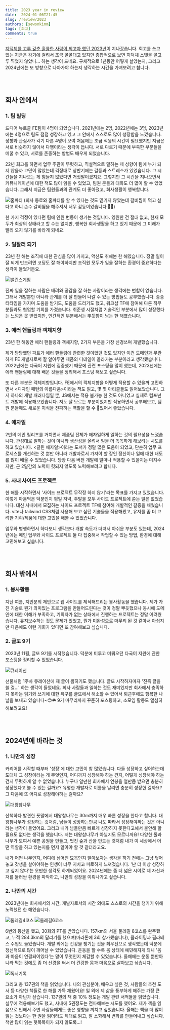```yaml
---
title: 2023 year in review
date:  2024-01-06T21:45
slug: /review/2023
authors: [sewonkimm]
tags: [회고]
comments: true
---
```


[지덕체를 고루 갖춘 훌륭한 사람이 되고자 했던 2023년](../2023-01-03-post/index.md)이 지나갔습니다. 회고를 쓰고 있는 지금은 감기에 걸려서 조금 골골대고 있지만 종합적으로 보면 지덕체 스탯을 골고루 찍었지 않았나... 하는 생각이 드네요. 구체적으로 1년동안 어떻게 살았는지, 그리고 2024년에는 또 방향으로 나아가야 하는지 생각하는 시간을 가져보려고 합니다.

<!--truncate-->

<br />
<br />

## 회사 안에서

### 1. 팀 빌딩

드디어 뉴로클 FE팀이 4명이 되었습니다. 2021년에는 2명, 2022년에는 3명, 2023년에는 4명으로 팀도 점점 성장하고 있고 그 안에서 스스로도 많이 성장함을 느꼈습니다. 성향과 관심사가 각기 다른 4명이 모여 처음에는 조금 적응의 시간이 필요했지만 지금은 서로 비슷하지 않아서 다행이라는 생각이 듭니다. 서로 다르기 때문에 부족한 부분들을 메꿀 수 있고, 서로를 존중하는 방법도 배우게 되었습니다.

22년 회고를 하면서 업무 주관이 뚜렷하고, 직설적으로 말하는 제 성향이 팀에 누가 되지 않을까 고민이 많았는데 걱정대로 상반기에는 갈등과 스트레스가 있었습니다. 그 시간들을 지나오는 게 힘들지 않았다면 거짓말이겠지요. 그렇지만 그 시간을 지나오면서 커뮤니케이션에 대한 책도 많이 읽을 수 있었고, 팀원 분들과 대화도 더 많이 할 수 있었습니다. 그래서 지금은 팀원들과의 관계도 더 좋아졌고, 회사생활이 행복합니다.

![홈파티](./party.jpg)
(회사 동료와 홈파티를 할 수 있다는 것도 믿기지 않았는데 갈비찜이 먹고 싶다고 하니 손수 갈비찜을 해주셔서 너무 감동이었습니다 🥺🍖)

한 가지 걱정이 있다면 팀에 인원 변동이 생기는 것입니다. 영원한 건 절대 없고, 현재 모두가 최상의 상태라고 할 수는 없지만, 행복한 회사생활을 하고 있기 때문에 그 미래가 빨리 오지 않기를 바라게 되네요.


### 2. 일잘러 되기

23년 한 해는 조직에 대한 관심을 많이 가지고, 액션도 취해본 한 해였습니다. 정말 일이 잘 되게 만드려면 코딩도 잘 해야하지만 조직원 모두가 일을 잘하는 환경이 중요하다는 생각이 들었거든요.

![밸런스게임](./balance.jpg)

진짜 일을 잘하는 사람은 배려와 공감을 잘 하는 사람이라는 생각에는 변함이 없습니다. 그래서 개발뿐만 아니라 관계를 더 잘 만들어 나갈 수 있는 방법들도 공부했습니다. 종종 티타임을 가지며 도움을 받기도, 도움을 드리기도 했고, 워크샵 TF에 참여해 다른 직무 분들과도 협업할 기회를 가졌습니다. 취준생 시절처럼 기술적인 부분에서 많이 성장했다는 느낌은 못 받았지만, 인간적인 부분에서는 뿌듯함이 남는 한 해였습니다.


### 3. 에러 핸들링과 객체지향

23년 한 해동안 에러 핸들링과 객체지향, 2가지 부분을 가장 신경쓰며 개발했습니다.

제가 담당했던 파트가 에러 핸들링에 관련한 것이었던 것도 있지만 이건 도메인과 무관하게 FE 개발자로써 잘 알아두면 제품의 디테일이 올라가는 부분이라고 생각했습니다. 2022년에는 다국어 지원에 집중했기 때문에 관련 포스팅을 많이 했는데, 2023년에는 에러 핸들링에 대해 배운 것들을 정리해서 포스팅 해보고 싶습니다.

또 다른 부분은 객체지향입니다. FE에서의 객체지향을 어떻게 적용할 수 있을까 고민하면서 <디자인 패턴의 아름다움>이라는 책도 읽고, 몇 몇 아티클들도 읽어보았습니다. 그저 하나의 개발 패러다임일 뿐, JS에서는 적용 불가능 한 것도 아니었고 실제로 컴포넌트 개발에 적용해보았습니다. 저도 잘 모르는 부분이었지만 적용하면서 공부해보고, 팀원 분들께도 새로운 지식을 전파하는 역할을 할 수 있어서 좋았습니다.


### 4. 애자일

2번의 메인 릴리즈를 거치면서 제품팀 전체가 애자일하게 일하는 것의 필요성을 느꼈습니다. 관성대로 일하는 것이 아니라 생산성을 올려서 일을 더 똑똑하게 해보려는 시도를 하고 있습니다. <클린 애자일>이라는 도서가 정말 많은 도움이 되었고, 단순히 업무 프로세스를 개선하는 것 뿐만 아니라 개발자로서 가져야 할 장인 정신이나 일에 대한 태도를 많이 배울 수 있었습니다. 당장 다음 버전 개발에 얼마나 적용할 수 있을지는 미지수지만, 근 2달간의 노력이 헛되지 않도록 노력해보려고 합니다.


### 5. 사내 사이드 프로젝트

한 해를 시작하면서 '사이드 프로젝트 무작정 하지 않기'라는 목표를 가지고 있었습니다. 이렇게 마음먹은 덕분인지 평일 저녁, 주말을 모두 사이드 프로젝트에 쏟는 일은 없었습니다. 대신 사내에서 모집하는 사이드 프로젝트 TF에 참여해 개발적인 갈증을 채웠습니다. vite나 tailwind CSS처럼 사용해 보고 싶던 기술들을 적용해봤고, 유저를 좀 더 고려한 기획/제품에 대한 고민을 해볼 수 있었습니다.

업무와 병행하면서 하다보니 생각보다 개발 속도가 더뎌서 아쉬운 부분도 있는데, 2024년에는 메인 업무와 사이드 프로젝트 둘 다 집중해서 작업할 수 있는 방법, 환경에 대해 고민해보고 싶습니다.


<br />
<br />

## 회사 밖에서

### 1. 봉사활동

지난 여름, 지인분의 제안으로 웹 사이트를 제작해드리는 봉사활동을 했습니다. 제가 가진 기술로 뭔가 의미있는 프로그램을 만들어드린다는 것이 정말 뿌듯했으나 동시에 도메인에 대한 이해가 부족하고, 기획자가 없는 상태에서 진행하는 프로젝트는 정말 어려웠습니다. 유지보수하는 것도 문제가 있었고, 뭔가 미완성으로 마무리 된 것 같아서 아쉽지만 다음에도 이런 기회가 있다면 또 참여해보고 싶습니다.



### 2. 글또 9기

2023년 11월, 글또 9기를 시작했습니다. 덕분에 미루고 미뤄오던 다국어 지원에 관한 포스팅을 정리할 수 있었습니다.

![큐레이션](./curation.png)

선물처럼 1주차 큐레이션에 제 글이 뽑히기도 했습니다. 글또 시작하자마자 '진즉 글을 쓸 걸...' 하는 생각이 들었네요. 회사 사람들과 일하는 것도 재미있지만 회사에서 충족하지 못하는 읽기와 쓰기에 대한 욕구를 글또에서 해소할 수 있어서 퇴근후에도 행복한 나날을 보내고 있습니다️~😊☘️ 9기 마무리까지 꾸준히 포스팅하고, 소모임 활동도 열심히 해보려고요!


<br />
<br />


## 2024년에 바라는 것

### 1. 나만의 성장

커리어를 시작할 때부터 '성장'에 대한 고민이 참 많았습니다. 다들 성장하고 싶어하는데 도대체 그 성장이라는 게 무엇인지, 어디까지 성장해야 하는 건지, 어떻게 성장해야 하는 건지 뚜렷하게 알 수 없었습니다. 누구나 알만한 회사에서 연봉을 얼만큼 받으면 충분히 성장했다고 볼 수 있는 걸까요? 유명한 개발자로 이름을 날리면 충분히 성장한 걸까요? 그 다음에 또 어디로 성장해야하는 걸까요?

![대왕참나무](./tree.jpg)

산책하다 발견한 푯말에서 대왕참나무는 30m까지 매우 빠른 성장을 한다고 합니다. 대왕참나무가 성장하는 것처럼, 남들이 성장하는만큼 나도 따라서 성장해야하는 것은 아니라는 생각이 들었어요. 그리고 내가 남들만큼 빠르게 성장하지 못한다고해서 불안해 할 필요도 없다는 생각을 했습니다. 저는 대왕참나무가 아닐지도 모르니까요! 다양한 풀과 나무가 모여서 예쁜 공원을 만들고, 멋진 숲과 산을 만드는 것처럼 내가 이 세상에서 어떤 역할을 하고 있는지를 먼저 알아야 할 것 같더라고요.

내가 어떤 나무인지, 어디에 심어진 묘목인지 알아보자는 생각을 하기 전에는 그냥 덮어놓고 갓생을 살아야하는 인생이 너무 지치고 피로하게 느껴졌습니다. '난 더 이상 성장하고 싶지 않다'는 오만한 생각도 하게되었어요. 2024년에는 좀 더 넓은 시야로 제 자신과 저를 둘러싼 환경을 파악하고, 나만의 성장을 이뤄나가고 싶습니다.


### 2. 나만의 시간

2023년에는 회사에서의 시간, 개발자로서의 시간 외에도 스스로의 시간을 챙기기 위해 노력했던 한 해였습니다.

![둘레길4코스](./walk.jpg)
![둘레길6코스](./run.jpg)

6번의 등산을 했고, 30회의 PT를 받았습니다. 157km의 서울 둘레길 8코스를 완주했고, 누적 284.3km의 달리기를 했으며(마라톤에 3회 참가했습니다), 클라이밍과 필라테스 수업도 들었습니다. 개발 외에는 건강을 챙기는 것을 최우선으로 생각했는데 덕분에 정신적으로 많이 깨어날 수 있었습니다. 운동을 할 수록 몸 상태에 예민해지게 되니 '몸과 마음이 연결되어있다'는 말이 무엇인지 체감할 수 있었습니다. 올해에는 운동 뿐만아니라 먹는 것에도 좀 더 신경을 써서 더 건강한 몸과 마음으로 살아보고 싶습니다.

![독서기록](./bookRecord.jpeg)

그리고 총 137권의 책을 읽었습니다. 나의 관심분야, 배우고 싶은 것, 사람들의 추천 도서 등 다양한 책들로 한 해를 가득 채웠어요! 일 외에 제 삶을 풍부하게 해주는 가장 큰 요소가 아닌가 싶습니다. 137권의 책 중 10% 정도는 개발 관련 서적들을 읽었습니다. 실무에 적용해보기도 했고, 사내에 5권정도는 전파해보는 시도를 했어요. 제가 책을 읽음으로 인해서 주변 사람들에게도 좋은 영향을 끼치고 싶었습니다. 올해는 책을 더 많이 읽는 것보다는 한 권을 읽더라도 제대로 읽고, 잘 소화해서 변화를 만들어내고 싶습니다. 책만 많이 읽는 헛똑똑이가 되지 않도록...!
